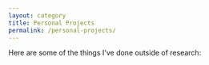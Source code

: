 ```yaml
---
layout: category
title: Personal Projects
permalink: /personal-projects/
---
```


Here are some of the things I've done outside of research:
